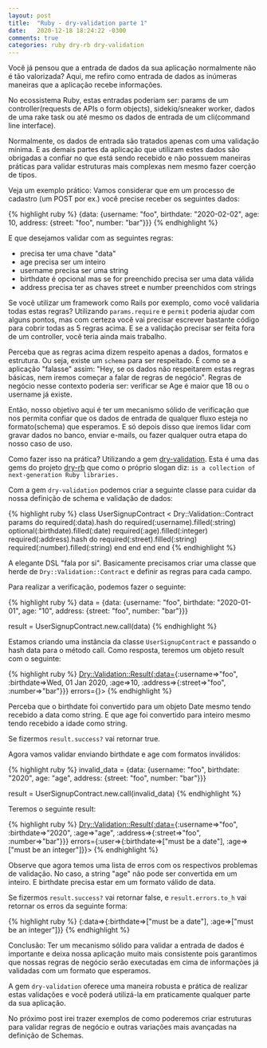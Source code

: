 ```yaml
---
layout: post
title:  "Ruby - dry-validation parte 1"
date:   2020-12-18 18:24:22 -0300
comments: true
categories: ruby dry-rb dry-validation
---
```

Você já pensou que a entrada de dados da sua aplicação normalmente não é tão valorizada?
Aqui, me refiro como entrada de dados as inúmeras maneiras que a aplicação recebe informações.

No ecossistema Ruby, estas entradas poderiam ser: params de um controller(requests de APIs o form objects), sidekiq/sneaker worker, dados de uma rake task ou até mesmo os dados de entrada de um cli(command line interface).

Normalmente, os dados de entrada são tratados apenas com uma validação mínima.
E as demais partes da aplicação que utilizam estes dados são obrigadas a confiar no que está sendo recebido e não possuem maneiras práticas para validar estruturas mais complexas nem mesmo fazer coerção de tipos.

Veja um exemplo prático: Vamos considerar que em um processo de cadastro (um POST por ex.) você precise receber os seguintes dados:

{% highlight ruby %}
{data: {username: "foo", birthdate: "2020-02-02", age: 10, address: {street: "foo", number: "bar"}}}
{% endhighlight %}

E que desejamos validar com as seguintes regras:

- precisa ter uma chave "data"
- age precisa ser um inteiro
- username precisa ser uma string
- birthdate é opcional mas se for preenchido precisa ser uma data válida
- address precisa ter as chaves street e number preenchidos com strings

Se você utilizar um framework como Rails por exemplo, como você validaria todas estas regras?
Utilizando `params.require` e `permit` poderia ajudar com alguns pontos, mas com certeza você vai precisar escrever bastante código para cobrir todas as 5 regras acima. E se a validação precisar ser feita fora de um controller, você teria ainda mais trabalho.

Perceba que as regras acima dizem respeito apenas a dados, formatos e estrutura.
Ou seja, existe um `schema` para ser respeitado. É como se a aplicação "falasse" assim: "Hey, se os dados não respeitarem estas regras básicas, nem iremos começar a falar de regras de negócio".
Regras de negócio nesse contexto poderia ser: verificar se Age é maior que 18 ou o username já existe.

Então, nosso objetivo aqui é ter um mecanismo sólido de verificação que nos permita confiar que os dados de entrada de qualquer fluxo esteja no formato(schema) que esperamos.
E só depois disso que iremos lidar com gravar dados no banco, enviar e-mails, ou fazer qualquer outra etapa do nosso caso de uso.

Como fazer isso na prática? Utilizando a gem [dry-validation][dry-validation-link].
Esta é uma das gems do projeto [dry-rb][dry-rb-link] que como o próprio slogan diz: `is a collection of next-generation Ruby libraries.`

Com a gem `dry-validation` podemos criar a seguinte classe para cuidar da nossa definição de schema e validação de dados:

{% highlight ruby %}
class UserSignupContract < Dry::Validation::Contract
  params do
    required(:data).hash do
      required(:username).filled(:string)
      optional(:birthdate).filled(:date)
      required(:age).filled(:integer)
      required(:address).hash do
        required(:street).filled(:string)
        required(:number).filled(:string)
      end
    end
  end
end
{% endhighlight %}

A elegante DSL "fala por si". Basicamente precisamos criar uma classe que herde de `Dry::Validation::Contract` e definir as regras para cada campo.

Para realizar a verificação, podemos fazer o seguinte:

{% highlight ruby %}
data = {data: {username: "foo", birthdate: "2020-01-01", age: "10", address: {street: "foo", number: "bar"}}}

result = UserSignupContract.new.call(data)
{% endhighlight %}

Estamos criando uma instância da classe `UserSignupContract` e passando o hash data para o método call.
Como resposta, teremos um objeto result com o seguinte:

{% highlight ruby %}
<Dry::Validation::Result{:data=>{:username=>"foo", :birthdate=>Wed, 01 Jan 2020, :age=>10, :address=>{:street=>"foo", :number=>"bar"}}} errors={}>
{% endhighlight %}

Perceba que o birthdate foi convertido para um objeto Date mesmo tendo recebido a data como string. E que age foi convertido para inteiro mesmo tendo recebido a idade como string.

Se fizermos `result.success?` vai retornar true.


Agora vamos validar enviando birthdate e age com formatos inválidos:


{% highlight ruby %}
invalid_data = {data: {username: "foo", birthdate: "2020", age: "age", address: {street: "foo", number: "bar"}}}

result = UserSignupContract.new.call(invalid_data)
{% endhighlight %}

Teremos o seguinte result:

{% highlight ruby %}
<Dry::Validation::Result{:data=>{:username=>"foo", :birthdate=>"2020", :age=>"age", :address=>{:street=>"foo", :number=>"bar"}}} errors={:user=>{:birthdate=>["must be a date"], :age=>["must be an integer"]}}>
{% endhighlight %}

Observe que agora temos uma lista de erros com os respectivos problemas de validação.
No caso, a string "age" não pode ser convertida em um inteiro. E birthdate precisa estar em um formato válido de data.

Se fizermos `result.success?` vai retornar false, e `result.errors.to_h` vai retornar os erros da seguinte forma:

{% highlight ruby %}
{:data=>{:birthdate=>["must be a date"], :age=>["must be an integer"]}}
{% endhighlight %}

Conclusão: Ter um mecanismo sólido para validar a entrada de dados é importante e deixa nossa aplicação muito mais consistente pois garantimos que nossas regras de negócio serão executadas em cima de informações já validadas com um formato que esperamos.

A gem `dry-validation` oferece uma maneira robusta e prática de realizar estas validações e você poderá utilizá-la em praticamente qualquer parte da sua aplicação.

No próximo post irei trazer exemplos de como poderemos criar estruturas para validar regras de negócio e outras variações mais avançadas na definição de Schemas.

[dry-validation-link]: https://dry-rb.org/gems/dry-validation/
[dry-rb-link]: https://dry-rb.org
